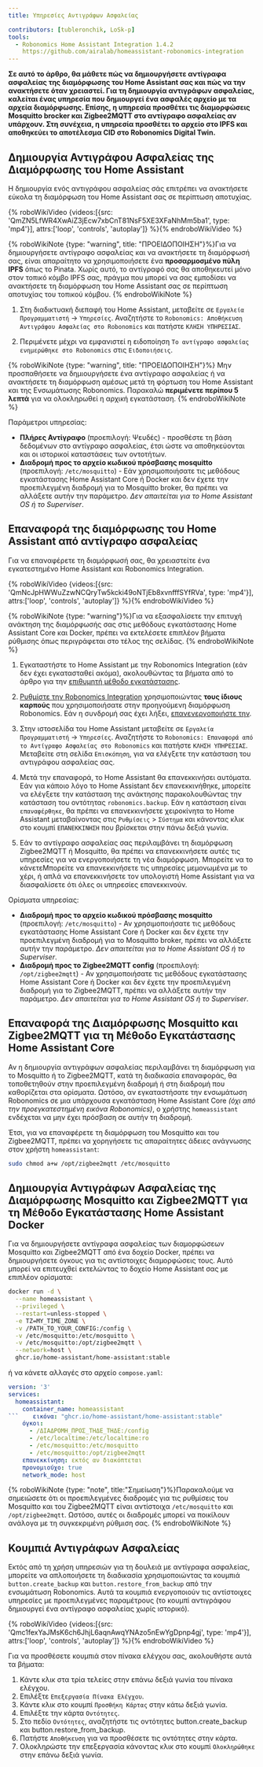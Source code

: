 ```yaml
---
title: Υπηρεσίες Αντιγράφων Ασφαλείας

contributors: [tubleronchik, LoSk-p]
tools:
  - Robonomics Home Assistant Integration 1.4.2
    https://github.com/airalab/homeassistant-robonomics-integration
---
```


**Σε αυτό το άρθρο, θα μάθετε πώς να δημιουργήσετε αντίγραφα ασφαλείας της διαμόρφωσης του Home Assistant σας και πώς να την ανακτήσετε όταν χρειαστεί. Για τη δημιουργία αντιγράφων ασφαλείας, καλείται ένας υπηρεσία που δημιουργεί ένα ασφαλές αρχείο με τα αρχεία διαμόρφωσης. Επίσης, η υπηρεσία προσθέτει τις διαμορφώσεις Mosquitto brocker και Zigbee2MQTT στο αντίγραφο ασφαλείας αν υπάρχουν. Στη συνέχεια, η υπηρεσία προσθέτει το αρχείο στο IPFS και αποθηκεύει το αποτέλεσμα CID στο Robonomics Digital Twin.**
## Δημιουργία Αντιγράφου Ασφαλείας της Διαμόρφωσης του Home Assistant

Η δημιουργία ενός αντιγράφου ασφαλείας σάς επιτρέπει να ανακτήσετε εύκολα τη διαμόρφωση του Home Assistant σας σε περίπτωση αποτυχίας.

{% roboWikiVideo {videos:[{src: 'QmZN5LfWR4XwAiZ3jEcw7xbCnT81NsF5XE3XFaNhMm5ba1', type: 'mp4'}], attrs:['loop', 'controls', 'autoplay']} %}{% endroboWikiVideo %}

{% roboWikiNote {type: "warning", title: "ΠΡΟΕΙΔΟΠΟΙΗΣΗ"}%}Για να δημιουργήσετε αντίγραφο ασφαλείας και να ανακτήσετε τη διαμόρφωσή σας, είναι απαραίτητο να χρησιμοποιήσετε ένα **προσαρμοσμένο πύλη IPFS** όπως το Pinata. Χωρίς αυτό, το αντίγραφό σας θα αποθηκευτεί μόνο στον τοπικό κόμβο IPFS σας, πράγμα που μπορεί να σας εμποδίσει να ανακτήσετε τη διαμόρφωση του Home Assistant σας σε περίπτωση αποτυχίας του τοπικού κόμβου.
{% endroboWikiNote %}

1. Στη διαδικτυακή διεπαφή του Home Assistant, μεταβείτε σε `Εργαλεία Προγραμματιστή` -> `Υπηρεσίες`. Αναζητήστε το `Robonomics: Αποθήκευση Αντιγράφου Ασφαλείας στο Robonomics` και πατήστε `ΚΛΗΣΗ ΥΠΗΡΕΣΙΑΣ`.

2. Περιμένετε μέχρι να εμφανιστεί η ειδοποίηση `Το αντίγραφο ασφαλείας ενημερώθηκε στο Robonomics` στις `Ειδοποιήσεις`.


{% roboWikiNote {type: "warning", title: "ΠΡΟΕΙΔΟΠΟΙΗΣΗ"}%} Μην προσπαθήσετε να δημιουργήσετε ένα αντίγραφο ασφαλείας ή να ανακτήσετε τη διαμόρφωση αμέσως μετά τη φόρτωση του Home Assistant και της Ενσωμάτωσης Robonomics. Παρακαλώ **περιμένετε περίπου 5 λεπτά** για να ολοκληρωθεί η αρχική εγκατάσταση. {% endroboWikiNote %}

Παράμετροι υπηρεσίας:
- **Πλήρες Αντίγραφο** (προεπιλογή: Ψευδές) - προσθέστε τη βάση δεδομένων στο αντίγραφο ασφαλείας, έτσι ώστε να αποθηκεύονται και οι ιστορικοί καταστάσεις των οντοτήτων.
- **Διαδρομή προς το αρχείο κωδικού πρόσβασης mosquitto** (προεπιλογή: `/etc/mosquitto`) - Εάν χρησιμοποιήσατε τις μεθόδους εγκατάστασης Home Assistant Core ή Docker και δεν έχετε την προεπιλεγμένη διαδρομή για το Mosquitto broker, θα πρέπει να αλλάξετε αυτήν την παράμετρο. *Δεν απαιτείται για το Home Assistant OS ή το Superviser*.

## Επαναφορά της διαμόρφωσης του Home Assistant από αντίγραφο ασφαλείας

Για να επαναφέρετε τη διαμόρφωσή σας, θα χρειαστείτε ένα εγκατεστημένο Home Assistant και Robonomics Integration.

{% roboWikiVideo {videos:[{src: 'QmNcJpHWWuZzwNCQryTw5kcki49oNTjEb8xvnfffSYfRVa', type: 'mp4'}], attrs:['loop', 'controls', 'autoplay']} %}{% endroboWikiVideo %}

{% roboWikiNote {type: "warning"}%}Για να εξασφαλίσετε την επιτυχή ανάκτηση της διαμόρφωσής σας στις μεθόδους εγκατάστασης Home Assistant Core και Docker, πρέπει να εκτελέσετε επιπλέον βήματα ρύθμισης όπως περιγράφεται στο τέλος της σελίδας.
{% endroboWikiNote %}

1. Εγκαταστήστε το Home Assistant με την Robonomics Integration (εάν δεν έχει εγκατασταθεί ακόμα), ακολουθώντας τα βήματα από το άρθρο για την [επιθυμητή μέθοδο εγκατάστασης](https://wiki.robonomics.network/docs/robonomics-smart-home-overview/#start-here-your-smart-home).

2. [Ρυθμίστε την Robonomics Integration](https://wiki.robonomics.network/docs/robonomics-hass-integration) χρησιμοποιώντας **τους ίδιους καρπούς** που χρησιμοποιήσατε στην προηγούμενη διαμόρφωση Robonomics. Εάν η συνδρομή σας έχει λήξει, [επανενεργοποιήστε την](https://wiki.robonomics.network/docs/sub-activate).

3. Στην ιστοσελίδα του Home Assistant μεταβείτε σε `Εργαλεία Προγραμματιστή` -> `Υπηρεσίες`. Αναζητήστε το `Robonomics: Επαναφορά από το Αντίγραφο Ασφαλείας στο Robonomics` και πατήστε `ΚΛΗΣΗ ΥΠΗΡΕΣΙΑΣ`. Μεταβείτε στη σελίδα `Επισκόπηση`, για να ελέγξετε την κατάσταση του αντιγράφου ασφαλείας σας.

4. Μετά την επαναφορά, το Home Assistant θα επανεκκινήσει αυτόματα. Εάν για κάποιο λόγο το Home Assistant δεν επανεκκινήθηκε, μπορείτε να ελέγξετε την κατάσταση της ανάκτησης παρακολουθώντας την κατάσταση του οντότητας `robonomics.backup`. Εάν η κατάσταση είναι `επαναφέρθηκε`, θα πρέπει να επανεκκινήσετε χειροκίνητα το Home Assistant μεταβαίνοντας στις `Ρυθμίσεις` > `Σύστημα` και κάνοντας κλικ στο κουμπί `ΕΠΑΝΕΚΚΙΝΗΣΗ` που βρίσκεται στην πάνω δεξιά γωνία.

5. Εάν το αντίγραφο ασφαλείας σας περιλαμβάνει τη διαμόρφωση Zigbee2MQTT ή Mosquitto, θα πρέπει να επανεκκινήσετε αυτές τις υπηρεσίες για να ενεργοποιήσετε τη νέα διαμόρφωση. Μπορείτε να το κάνετεΜπορείτε να επανεκκινήσετε τις υπηρεσίες μεμονωμένα με το χέρι, ή απλά να επανεκκινήσετε τον υπολογιστή Home Assistant για να διασφαλίσετε ότι όλες οι υπηρεσίες επανεκκινούν.

Ορίσματα υπηρεσίας:
- **Διαδρομή προς το αρχείο κωδικού πρόσβασης mosquitto** (προεπιλογή: `/etc/mosquitto`) - Αν χρησιμοποιήσατε τις μεθόδους εγκατάστασης Home Assistant Core ή Docker και δεν έχετε την προεπιλεγμένη διαδρομή για το Mosquitto broker, πρέπει να αλλάξετε αυτήν την παράμετρο. *Δεν απαιτείται για το Home Assistant OS ή το Superviser*.
- **Διαδρομή προς το Zigbee2MQTT config** (προεπιλογή: `/opt/zigbee2mqtt`) - Αν χρησιμοποιήσατε τις μεθόδους εγκατάστασης Home Assistant Core ή Docker και δεν έχετε την προεπιλεγμένη διαδρομή για το Zigbee2MQTT, πρέπει να αλλάξετε αυτήν την παράμετρο. *Δεν απαιτείται για το Home Assistant OS ή το Superviser*.

## Επαναφορά της Διαμόρφωσης Mosquitto και Zigbee2MQTT για τη Μέθοδο Εγκατάστασης Home Assistant Core

Αν η δημιουργία αντιγράφων ασφαλείας περιλαμβάνει τη διαμόρφωση για το Mosquitto ή το Zigbee2MQTT, κατά τη διαδικασία επαναφοράς, θα τοποθετηθούν στην προεπιλεγμένη διαδρομή ή στη διαδρομή που καθορίζεται στα ορίσματα. Ωστόσο, αν εγκαταστήσατε την ενσωμάτωση Robonomics σε μια υπάρχουσα εγκατάσταση Home Assistant Core *(όχι από την προεγκατεστημένη εικόνα Robonomics)*, ο χρήστης `homeassistant` ενδέχεται να μην έχει πρόσβαση σε αυτήν τη διαδρομή.

Έτσι, για να επαναφέρετε τη διαμόρφωση του Mosquitto και του Zigbee2MQTT, πρέπει να χορηγήσετε τις απαραίτητες άδειες ανάγνωσης στον χρήστη `homeassistant`:

```bash
sudo chmod a+w /opt/zigbee2mqtt /etc/mosquitto
```

## Δημιουργία Αντιγράφων Ασφαλείας της Διαμόρφωσης Mosquitto και Zigbee2MQTT για τη Μέθοδο Εγκατάστασης Home Assistant Docker

Για να δημιουργήσετε αντίγραφα ασφαλείας των διαμορφώσεων Mosquitto και Zigbee2MQTT από ένα δοχείο Docker, πρέπει να δημιουργήσετε όγκους για τις αντίστοιχες διαμορφώσεις τους. Αυτό μπορεί να επιτευχθεί εκτελώντας το δοχείο Home Assistant σας με επιπλέον ορίσματα:

```bash
docker run -d \
  --name homeassistant \
  --privileged \
  --restart=unless-stopped \
  -e TZ=MY_TIME_ZONE \
  -v /PATH_TO_YOUR_CONFIG:/config \
  -v /etc/mosquitto:/etc/mosquitto \
  -v /etc/mosquitto:/opt/zigbee2mqtt \
  --network=host \
  ghcr.io/home-assistant/home-assistant:stable
```

ή να κάνετε αλλαγές στο αρχείο `compose.yaml`:

```yaml
version: '3'
services:
  homeassistant:
    container_name: homeassistant
```    εικόνα: "ghcr.io/home-assistant/home-assistant:stable"
    όγκοι:
      - /ΔΙΑΔΡΟΜΗ_ΠΡΟΣ_ΤΗΔΕ_ΤΗΔΕ:/config
      - /etc/localtime:/etc/localtime:ro
      - /etc/mosquitto:/etc/mosquitto
      - /etc/mosquitto:/opt/zigbee2mqtt
    επανεκκίνηση: εκτός αν διακόπτεται
    προνομιούχο: true
    network_mode: host
```

{% roboWikiNote {type: "note", title:"Σημείωση"}%}Παρακαλούμε να σημειώσετε ότι οι προεπιλεγμένες διαδρομές για τις ρυθμίσεις του Mosquitto και του Zigbee2MQTT είναι αντίστοιχα `/etc/mosquitto` και `/opt/zigbee2mqtt`. Ωστόσο, αυτές οι διαδρομές μπορεί να ποικίλουν ανάλογα με τη συγκεκριμένη ρύθμιση σας.
{% endroboWikiNote %}

## Κουμπιά Αντιγράφων Ασφαλείας

Εκτός από τη χρήση υπηρεσιών για τη δουλειά με αντίγραφα ασφαλείας, μπορείτε να απλοποιήσετε τη διαδικασία χρησιμοποιώντας τα κουμπιά `button.create_backup` και `button.restore_from_backup` από την ενσωμάτωση Robonomics. Αυτά τα κουμπιά ενεργοποιούν τις αντίστοιχες υπηρεσίες με προεπιλεγμένες παραμέτρους (το κουμπί αντιγράφου δημιουργεί ένα αντίγραφο ασφαλείας χωρίς ιστορικό).

{% roboWikiVideo {videos:[{src: 'Qmc1fexYaJMsK6ch6JhjL6aqnAwqYNAzo5nEwYgDpnp4gj', type: 'mp4'}], attrs:['loop', 'controls', 'autoplay']} %}{% endroboWikiVideo %}

Για να προσθέσετε κουμπιά στον πίνακα ελέγχου σας, ακολουθήστε αυτά τα βήματα:

1. Κάντε κλικ στα τρία τελείες στην επάνω δεξιά γωνία του πίνακα ελέγχου.
2. Επιλέξτε `Επεξεργασία Πίνακα Ελέγχου`.
3. Κάντε κλικ στο κουμπί `Προσθήκη Κάρτας` στην κάτω δεξιά γωνία.
4. Επιλέξτε την κάρτα `Οντότητες`.
5. Στο πεδίο `Οντότητες`, αναζητήστε τις οντότητες button.create_backup και button.restore_from_backup.
6. Πατήστε `Αποθήκευση` για να προσθέσετε τις οντότητες στην κάρτα.
7. Ολοκληρώστε την επεξεργασία κάνοντας κλικ στο κουμπί `Ολοκληρώθηκε` στην επάνω δεξιά γωνία.